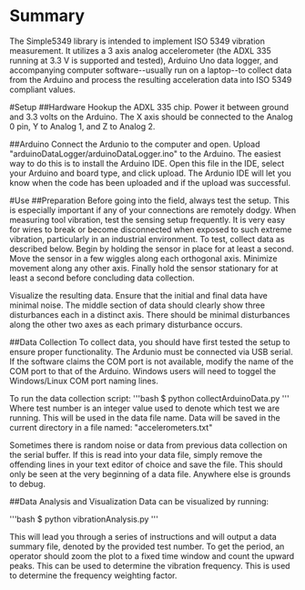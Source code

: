 # Summary
The Simple5349 library is intended to implement ISO 5349 vibration measurement. It utilizes a  3 axis analog accelerometer (the ADXL 335 running at 3.3 V is supported and tested), Arduino Uno data logger, and accompanying computer software--usually run on a laptop--to collect data from the Arduino and process the resulting acceleration data into ISO 5349 compliant values. 

#Setup
##Hardware
Hookup the ADXL 335 chip. Power it between ground and 3.3 volts on the Arduino. The X axis should be connected to the Analog 0 pin, Y to Analog 1, and Z to Analog 2. 

##Arduino
Connect the Ardunio to the computer and open. Upload "arduinoDataLogger/arduinoDataLogger.ino" to the Arduino. The easiest way to do this is to install the Arduino IDE. Open this file in the IDE, select your Arduino and board type, and click upload. The Ardunio IDE will let you know when the code has been uploaded and if the upload was successful. 

#Use
##Preparation
Before going into the field, always test the setup. This is especially important if any of your connections are remotely dodgy. When measuring tool vibration, test the sensing setup frequently. It is very easy for wires to break or become disconnected when exposed to such extreme vibration, particularly in an industrial environment. To test, collect data as described below. Begin by holding the sensor in place for at least a second. Move the sensor in a few wiggles along each orthogonal axis. Minimize movement along any other axis. Finally hold the sensor stationary for at least a second before concluding data collection. 

Visualize the resulting data. Ensure that the initial and final data have minimal noise. The middle section of data should clearly show three disturbances each in a distinct axis. There should be minimal disturbances along the other two axes as each primary disturbance occurs. 

##Data Collection
To collect data, you should have first tested the setup to ensure proper functionality. The Ardunio must be connected via USB serial. If the software claims the COM port is not available, modify the name of the COM port to that of the Arduino. Windows users will need to toggel the Windows/Linux COM port naming lines. 

To run the data collection script: 
'''bash
$ python collectArduinoData.py <test number>
'''
Where test number is an integer value used to denote which test we are running. This will be used in the data file name. Data will be saved in the current directory in a file named: "accelerometers<test number>.txt"

Sometimes there is random noise or data from previous data collection on the serial buffer. If this is read into your data file, simply remove the offending lines in your text editor of choice and save the file. This should only be seen at the very beginning of a data file. Anywhere else is grounds to debug. 

##Data Analysis and Visualization
Data can be visualized by running: 

'''bash
$ python vibrationAnalysis.py <test number>
'''

This will lead you through a series of instructions and will output a data summary file, denoted by the provided test number. To get the period, an operator should zoom the plot to a fixed time window and count the upward peaks. This can be used to determine the vibration frequency. This is used to determine the frequency weighting factor. 
